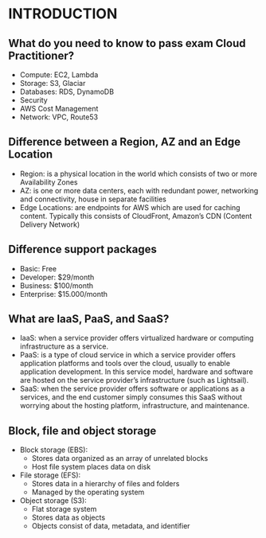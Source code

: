 # **INTRODUCTION**

## **What do you need to know to pass exam Cloud Practitioner?**
* Compute: EC2, Lambda
* Storage: S3, Glaciar
* Databases: RDS, DynamoDB
* Security
* AWS Cost Management
* Network: VPC, Route53


## **Difference between a Region, AZ and an Edge Location**
* Region: is a physical location in the world which consists of two or more Availability Zones
* AZ: is one or more data centers, each with redundant power, networking and connectivity, house in separate facilities
* Edge Locations: are endpoints for AWS which are used for caching content. Typically this consists of CloudFront, Amazon’s CDN (Content Delivery Network)


## **Difference support packages**
* Basic: Free
* Developer: $29/month
* Business: $100/month
* Enterprise: $15.000/month


## **What are IaaS, PaaS, and SaaS?**
* IaaS: when a service provider offers virtualized hardware or computing infrastructure as a service.
* PaaS: is a type of cloud service in which a service provider offers application platforms and tools over the cloud, usually to enable application development. In this service model, hardware and software are hosted on the service provider’s infrastructure (such as Lightsail).
* SaaS: when the service provider offers software or applications as a services, and the end customer simply consumes this SaaS without worrying about the hosting platform, infrastructure, and maintenance.


## **Block, file and object storage**
* Block storage (EBS):
    * Stores data organized as an array of unrelated blocks
    * Host file system places data on disk
* File storage (EFS):
    * Stores data in a hierarchy of files and folders
    * Managed by the operating system
* Object storage (S3):
    * Flat storage system
    * Stores data as objects
    * Objects consist of data, metadata, and identifier 

